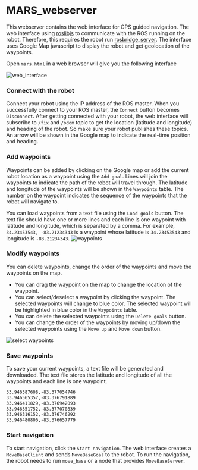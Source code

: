 # MARS_webserver
This webserver contains the web interface for GPS guided navigation. The web interface using 
[roslibjs](http://wiki.ros.org/roslibjs) to communicate with the ROS running on the robot. Therefore,
this requires the robot run [rosbridge_server](http://wiki.ros.org/rosbridge_server?distro=melodic).
The interface uses Google Map javascript to display the robot and get geolocation of the waypoints.

Open `mars.html` in a web browser will give you the following interface

![web_interface](https://github.com/asilan/mars/blob/master/doc/images/web_interface.png)

### Connect with the robot
Connect your robot using the IP address of the ROS master. When you successfully connect to your ROS master, the `Connect` button 
becomes `Disconnect`. After getting connected with your robot, the web interface will subscribe to `/fix` and `/odom` topic to get the
location (latitude and longitude) and heading of the robot. So make sure your robot publishes these topics. An arrow will be 
shown in the Google map to indicate the real-time position and heading.
### Add waypoints
Waypoints can be added by clicking on the Google map or add the current robot location as a waypoint using the `Add goal`. 
Lines will join the waypoints to indicate the path of the robot will travel through.
The latitude and longitude of the waypoints will be shown in the `Waypoints` table.
The number on the waypoint indicates the sequence of the waypoints that the robot will navigate to.

You can load waypoints from a text file using the `Load goals` button. The text file should have one or more lines and each line is one
waypoint with latitude and longitude, which is separated by a comma. For example, `34.23453543, -83.21234343` is a waypoint whose
latitude is `34.23453543` and longitude is `-83.21234343`.
![waypoints](https://github.com/asilan/mars/blob/master/doc/images/add_waypoints.png)

### Modify waypoints
You can delete waypoints, change the order of the waypoints and move the waypoints on the map.
  * You can drag the waypoint on the map to change the location of the waypoint.
  * You can select/deselect a waypoint by clicking the waypoint. The selected waypoints will change to blue color. The selected waypoint will be highlighted in blue color in the `Waypoints` table.
  * You can delete the selected waypoints using the `Delete goals` button.
  * You can change the order of the waypoints by moving up/down the selected waypoints using the `Move up` and `Move down` button.

![select waypoints](https://github.com/asilan/mars/blob/master/doc/images/select_waypoints.png)

### Save waypoints
To save your current waypoints, a text file will be generated and downloaded. The text file stores the latitude and longitude of
all the waypoints and each line is one waypoint.
``` txt
33.946587608,-83.377054746
33.946565357,-83.376791889
33.946411829,-83.376942093
33.946351752,-83.377070839
33.946316152,-83.376746292
33.946480806,-83.376657779
```
### Start navigation
To start navigation, click the `Start navigation`. The web interface creates a `MoveBaseClient` and sends `MoveBaseGoal` to the robot. To run the navigation, the robot needs to run `move_base` or a node that provides `MoveBaseServer`.
